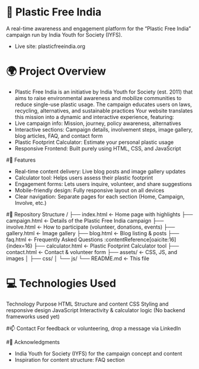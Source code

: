 # 🧩 Plastic Free India
A real-time awareness and engagement platform for the “Plastic Free India” campaign run by India Youth for Society (IYFS).

- Live site: plasticfreeindia.org

# 🌍 Project Overview
- Plastic Free India is an initiative by India Youth for Society (est. 2011) that aims to raise environmental awareness and mobilize communities to reduce single-use plastic usage. The campaign educates users on laws, recycling, alternatives, and sustainable practices
Your website translates this mission into a dynamic and interactive experience, featuring:
- Live campaign info: Mission, journey, policy awareness, alternatives
- Interactive sections: Campaign details, involvement steps, image gallery, blog articles, FAQ, and contact form
- Plastic Footprint Calculator: Estimate your personal plastic usage
- Responsive Frontend: Built purely using HTML, CSS, and JavaScript

#🚀 Features
- Real-time content delivery: Live blog posts and image gallery updates
- Calculator tool: Helps users assess their plastic footprint
- Engagement forms: Lets users inquire, volunteer, and share suggestions
- Mobile-friendly design: Fully responsive layout on all devices
- Clear navigation: Separate pages for each section (Home, Campaign, Involve, etc.)

#📂 Repository Structure
/
├── index.html           ← Home page with highlights
├── campaign.html        ← Details of the Plastic Free India campaign
├── involve.html         ← How to participate (volunteer, donations, events)
├── gallery.html         ← Image gallery
├── blog.html            ← Blog listing & posts
├── faq.html             ← Frequently Asked Questions :contentReference[oaicite:16]{index=16}
├── calculator.html      ← Plastic Footprint Calculator tool
├── contact.html         ← Contact & volunteer form
├── assets/              ← CSS, JS, and images
│   ├── css/
│   └── js/
└── README.md            ← This file

# 💻 Technologies Used
Technology             	Purpose
 HTML	                  Structure and content
 CSS	                  Styling and responsive design
 JavaScript	            Interactivity & calculator logic
(No backend frameworks used yet)	

#📫 Contact
For feedback or volunteering, drop a message via LinkedIn

#📝 Acknowledgments
- India Youth for Society (IYFS) for the campaign concept and content
- Inspiration for content structure: FAQ section












